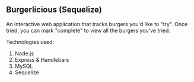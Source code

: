 Burgerlicious (Sequelize)
-------

An interactive web application that tracks burgers you'd like to "try". Once tried, you can mark "complete" to view all the burgers you've tried.

Technologies used: 
1. Node.js
2. Express & Handlebars
3. MySQL
4. Sequelize
